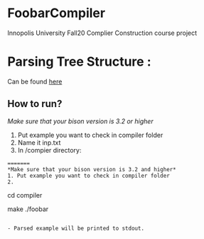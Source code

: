 # FoobarCompiler
Innopolis University Fall20 Complier Construction course project

# Parsing Tree Structure :
Can be found [here](https://1drv.ms/u/s!Ah_ytVWf2LPJgelgGSWaCaRmKQ_3HA?e=g5RGcH)

## How to run? 

*Make sure that your bison version is 3.2 or higher*
1. Put example you want to check in compiler folder
2. Name it inp.txt
3. In /compier directory:
```
=======
*Make sure that your bison version is 3.2 and higher*
1. Put example you want to check in compiler folder
2. 
```
cd compiler

make
./foobar
```

- Parsed example will be printed to stdout.
